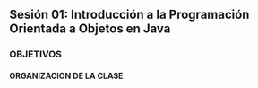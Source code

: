 
## Sesión 01: Introducción a la Programación Orientada a Objetos en Java

### OBJETIVOS 



#### ORGANIZACION DE LA CLASE 

